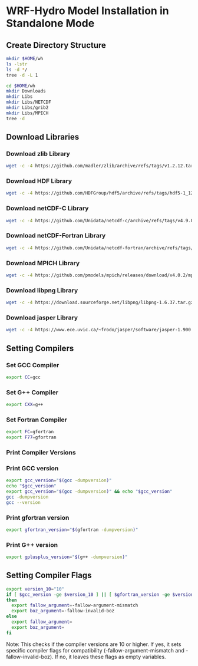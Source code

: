 # WRF-Hydro Model Installation in Standalone Mode

## Create Directory Structure
```bash
mkdir $HOME/wh
ls -lstr
ls -d */
tree -d -L 1

cd $HOME/wh
mkdir Downloads
mkdir Libs
mkdir Libs/NETCDF
mkdir Libs/grib2
mkdir Libs/MPICH
tree -d
```


## Download Libraries
### Download zlib Library

```bash
wget -c -4 https://github.com/madler/zlib/archive/refs/tags/v1.2.12.tar.gz
```

### Download HDF Library

```bash
wget -c -4 https://github.com/HDFGroup/hdf5/archive/refs/tags/hdf5-1_12_2.tar.gz
```

### Download netCDF-C Library

```bash
wget -c -4 https://github.com/Unidata/netcdf-c/archive/refs/tags/v4.9.0.tar.gz
```
### Download netCDF-Fortran Library

```bash
wget -c -4 https://github.com/Unidata/netcdf-fortran/archive/refs/tags/v4.6.0.tar.gz
```

### Download MPICH Library

```bash
wget -c -4 https://github.com/pmodels/mpich/releases/download/v4.0.2/mpich-4.0.2.tar.gz
```

### Download libpng Library

```bash
wget -c -4 https://download.sourceforge.net/libpng/libpng-1.6.37.tar.gz
```

### Download jasper Library

```bash
wget -c -4 https://www.ece.uvic.ca/~frodo/jasper/software/jasper-1.900.1.zip
```

## Setting Compilers

### Set GCC Compiler

```bash
export CC=gcc
```

### Set G++ Compiler

```bash
export CXX=g++
```

### Set Fortran Compiler

```bash
export FC=gfortran
export F77=gfortran
```

### Print Compiler Versions

###  Print GCC version

```bash
export gcc_version="$(gcc -dumpversion)"
echo "$gcc_version"
export gcc_version="$(gcc -dumpversion)" && echo "$gcc_version"
gcc -dumpversion
gcc --version
```

### Print gfortran version

```bash
export gfortran_version="$(gfortran -dumpversion)"
```

### Print G++ version

```bash
export gplusplus_version="$(g++ -dumpversion)"
```

## Setting Compiler Flags

```bash
export version_10="10"
if [ $gcc_version -ge $version_10 ] || [ $gfortran_version -ge $version_10 ] || [ $gplusplus_version -ge $version_10 ]
then
  export fallow_argument=-fallow-argument-mismatch 
  export boz_argument=-fallow-invalid-boz
else 
  export fallow_argument=
  export boz_argument=
fi
```
Note: This checks if the compiler versions are 10 or higher. If yes, it sets specific compiler flags for compatibility (-fallow-argument-mismatch and -fallow-invalid-boz). If no, it leaves these flags as empty variables.









